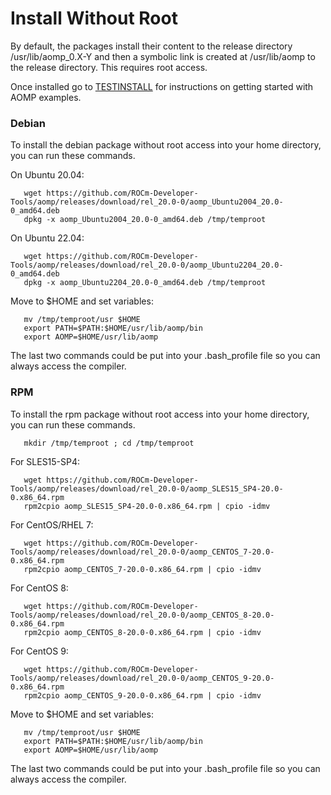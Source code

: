 # Install Without Root
By default, the packages install their content to the release directory /usr/lib/aomp_0.X-Y and then a  symbolic link is created at /usr/lib/aomp to the release directory. This requires root access.

Once installed go to [TESTINSTALL](TESTINSTALL.md) for instructions on getting started with AOMP examples.

### Debian
To install the debian package without root access into your home directory, you can run these commands.<br>

On Ubuntu 20.04:
```
   wget https://github.com/ROCm-Developer-Tools/aomp/releases/download/rel_20.0-0/aomp_Ubuntu2004_20.0-0_amd64.deb
   dpkg -x aomp_Ubuntu2004_20.0-0_amd64.deb /tmp/temproot
```
On Ubuntu 22.04:
```
   wget https://github.com/ROCm-Developer-Tools/aomp/releases/download/rel_20.0-0/aomp_Ubuntu2204_20.0-0_amd64.deb
   dpkg -x aomp_Ubuntu2204_20.0-0_amd64.deb /tmp/temproot
```
Move to $HOME and set variables:
```
   mv /tmp/temproot/usr $HOME
   export PATH=$PATH:$HOME/usr/lib/aomp/bin
   export AOMP=$HOME/usr/lib/aomp
```
The last two commands could be put into your .bash_profile file so you can always access the compiler.

### RPM
To install the rpm package without root access into your home directory, you can run these commands.
```
   mkdir /tmp/temproot ; cd /tmp/temproot 
```
For SLES15-SP4:
```
   wget https://github.com/ROCm-Developer-Tools/aomp/releases/download/rel_20.0-0/aomp_SLES15_SP4-20.0-0.x86_64.rpm
   rpm2cpio aomp_SLES15_SP4-20.0-0.x86_64.rpm | cpio -idmv
```
For CentOS/RHEL 7:
```
   wget https://github.com/ROCm-Developer-Tools/aomp/releases/download/rel_20.0-0/aomp_CENTOS_7-20.0-0.x86_64.rpm
   rpm2cpio aomp_CENTOS_7-20.0-0.x86_64.rpm | cpio -idmv
```
For CentOS 8:
```
   wget https://github.com/ROCm-Developer-Tools/aomp/releases/download/rel_20.0-0/aomp_CENTOS_8-20.0-0.x86_64.rpm
   rpm2cpio aomp_CENTOS_8-20.0-0.x86_64.rpm | cpio -idmv
```
For CentOS 9:
```
   wget https://github.com/ROCm-Developer-Tools/aomp/releases/download/rel_20.0-0/aomp_CENTOS_9-20.0-0.x86_64.rpm
   rpm2cpio aomp_CENTOS_9-20.0-0.x86_64.rpm | cpio -idmv
```
Move to $HOME and set variables:
```
   mv /tmp/temproot/usr $HOME
   export PATH=$PATH:$HOME/usr/lib/aomp/bin
   export AOMP=$HOME/usr/lib/aomp
```
The last two commands could be put into your .bash_profile file so you can always access the compiler.
